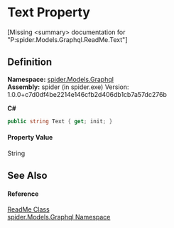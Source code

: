 # Text Property


\[Missing &lt;summary&gt; documentation for "P:spider.Models.Graphql.ReadMe.Text"\]



## Definition
**Namespace:** <a href="a7324a28-4f46-beaa-9269-26a8fa385391">spider.Models.Graphql</a>  
**Assembly:** spider (in spider.exe) Version: 1.0.0+c7d0df4be2214e146cfb2d406db1cb7a57dc276b

**C#**
``` C#
public string Text { get; init; }
```



#### Property Value
String

## See Also


#### Reference
<a href="fcdbccb2-80e1-2ed5-db18-97d4812e9893">ReadMe Class</a>  
<a href="a7324a28-4f46-beaa-9269-26a8fa385391">spider.Models.Graphql Namespace</a>  
